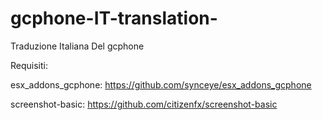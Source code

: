 # gcphone-IT-translation-
Traduzione Italiana Del gcphone


Requisiti:

esx_addons_gcphone: https://github.com/synceye/esx_addons_gcphone

screenshot-basic: https://github.com/citizenfx/screenshot-basic
